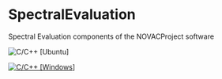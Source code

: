 # SpectralEvaluation
Spectral Evaluation components of the NOVACProject software

![C/C++ [Ubuntu]](https://github.com/mattias42/SpectralEvaluation/workflows/C/C++%20%5BUbuntu%5D/badge.svg?branch=master&event=push)

[![C/C++ [Windows]](https://github.com/mattias42/SpectralEvaluation/actions/workflows/BuildOnWindows.yml/badge.svg)](https://github.com/mattias42/SpectralEvaluation/actions/workflows/BuildOnWindows.yml)
